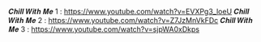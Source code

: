 𝑪𝒉𝒊𝒍𝒍 𝑾𝒊𝒕𝒉 𝑴𝒆 1 : https://www.youtube.com/watch?v=EVXPg3_loeU
𝑪𝒉𝒊𝒍𝒍 𝑾𝒊𝒕𝒉 𝑴𝒆 2 : https://www.youtube.com/watch?v=Z7JzMnVkFDc
𝑪𝒉𝒊𝒍𝒍 𝑾𝒊𝒕𝒉 𝑴𝒆 3 : https://www.youtube.com/watch?v=sjpWA0xDkps
